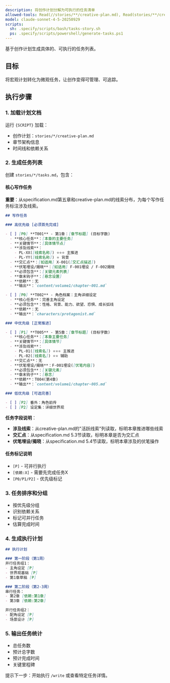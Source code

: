 ```yaml
---
description: 将创作计划分解为可执行的任务清单
allowed-tools: Read(//stories/**/creative-plan.md), Read(stories/**/creative-plan.md), Read(//stories/**/specification.md), Read(stories/**/specification.md), Write(//stories/**/tasks.md), Write(stories/**/tasks.md), Bash(find:*), Bash(*)
model: claude-sonnet-4-5-20250929
scripts:
  sh: .specify/scripts/bash/tasks-story.sh
  ps: .specify/scripts/powershell/generate-tasks.ps1
---
```


基于创作计划生成具体的、可执行的任务列表。

## 目标

将宏观计划转化为微观任务，让创作变得可管理、可追踪。

## 执行步骤

### 1. 加载计划文档

运行 `{SCRIPT}` 加载：
- 创作计划：`stories/*/creative-plan.md`
- 章节架构信息
- 时间线和依赖关系

### 2. 生成任务列表

创建 `stories/*/tasks.md`，包含：

#### 核心写作任务

**重要**：从specification.md第五章和creative-plan.md的线索分布，为每个写作任务标注涉及线索。

```markdown
## 写作任务

### 高优先级 [必须首先完成]

- [ ] [P0] **T001** - 第1章：[章节标题] (目标字数)
  - **核心任务**：[本章的主要任务]
  - **关键情节**：[具体情节点]
  - **涉及线索**：
    - PL-XX([线索名称]) ⭐⭐⭐ 主推进
    - PL-YY([线索名称]) ⭐ 背景
  - **交汇点**：[如适用] X-001([交汇点描述])
  - **伏笔埋设/揭晓**：[如适用] F-001埋设 / F-002揭晓
  - **必须包含**：[关键元素列表]
  - **章末钩子**：[悬念设置]
  - **依赖**：无
  - **输出**：`content/volume1/chapter-001.md`

- [ ] [P0] **T002** - 角色档案：主角详细设定
  - **核心任务**：完善主角设定
  - **必须包含**：性格、背景、能力、欲望、恐惧、成长弧线
  - **依赖**：无
  - **输出**：`characters/protagonist.md`

### 中优先级 [正常推进]

- [ ] [P1] **T005** - 第5章：[章节标题] (目标字数)
  - **核心任务**：[本章主要任务]
  - **关键情节**：[具体情节]
  - **涉及线索**：
    - PL-01([线索名]) ⭐⭐⭐ 主推进
    - PL-02([线索名]) ⭐⭐ 辅助
  - **交汇点**：无
  - **伏笔埋设/揭晓**：F-001埋设([伏笔内容])
  - **必须包含**：[关键元素]
  - **章末钩子**：[悬念]
  - **依赖**：T004(第4章)
  - **输出**：`content/volume1/chapter-005.md`

### 低优先级 [可选完善]

- [ ] [P2] 番外：角色前传
- [ ] [P2] 设定集：详细世界观
```

**任务字段说明**：
- **涉及线索**：从creative-plan.md的"活跃线索"列读取，标明本章推进哪些线索
- **交汇点**：从specification.md 5.3节读取，标明本章是否为交汇点
- **伏笔埋设/揭晓**：从specification.md 5.4节读取，标明本章涉及的伏笔操作

#### 任务标记说明
- `[P]` - 可并行执行
- `[依赖:X]` - 需要先完成任务X
- `[P0/P1/P2]` - 优先级标记

### 3. 任务排序和分组

- 按优先级分组
- 识别依赖关系
- 标记可并行任务
- 估算完成时间

### 4. 生成执行计划

```markdown
## 执行计划

### 第一阶段（第1周）
并行任务组1：
- 主角设定 [P]
- 世界观基础 [P]
- 第1章草稿 [P]

### 第二阶段（第2-3周）
串行任务：
- 第2章 [依赖:第1章]
- 第3章 [依赖:第2章]

并行任务组2：
- 配角设定 [P]
- 场景设计 [P]
```

### 5. 输出任务统计

- 总任务数
- 预计总字数
- 预计完成时间
- 关键里程碑

提示下一步：开始执行 `/write` 或查看特定任务详情。
